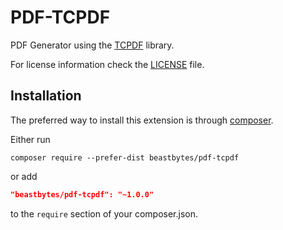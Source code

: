 # PDF-TCPDF
PDF Generator using the [TCPDF](https://www.tcpdf.org/) library.

For license information check the [LICENSE](LICENSE.md) file.

## Installation
The preferred way to install this extension is through [composer](http://getcomposer.org/download/).

Either run
```
composer require --prefer-dist beastbytes/pdf-tcpdf
```
or add

```json
"beastbytes/pdf-tcpdf": "~1.0.0"
```
to the `require` section of your composer.json.
